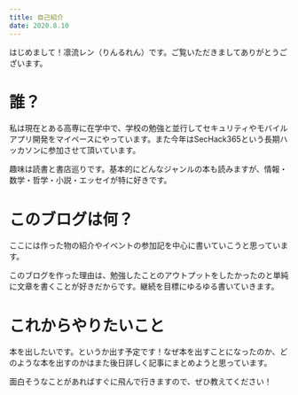 ```yaml
---
title: 自己紹介
date: 2020.8.10
---
```

はじめまして！凛流レン（りんるれん）です。ご覧いただきましてありがとうございます。

# 誰？
私は現在とある高専に在学中で、学校の勉強と並行してセキュリティやモバイルアプリ開発をマイペースにやっています。また今年はSecHack365という長期ハッカソンに参加させて頂いています。

趣味は読書と書店巡りです。基本的にどんなジャンルの本も読みますが、情報・数学・哲学・小説・エッセイが特に好きです。

# このブログは何？
ここには作った物の紹介やイベントの参加記を中心に書いていこうと思っています。 

このブログを作った理由は、勉強したことのアウトプットをしたかったのと単純に文章を書くことが好きだからです。継続を目標にゆるゆる書いていきます。

# これからやりたいこと
本を出したいです。というか出す予定です！なぜ本を出すことになったのか、どのような本を出すのかはまた後日詳しく記事にまとめようと思っています。

面白そうなことがあればすぐに飛んで行きますので、ぜひ教えてください！
